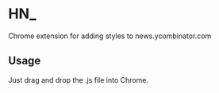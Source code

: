 HN_
===
Chrome extension for adding styles to news.ycombinator.com

Usage
-----
Just drag and drop the .js file into Chrome.